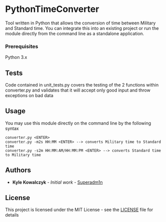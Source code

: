 # PythonTimeConverter
Tool written in Python that allows the conversion of time between Military 
and Standard time. You can integrate this into an existing project or run
the module directly from the command line as a standalone application.


### Prerequisites

Python 3.x

## Tests

Code contained in unit_tests.py covers the testing of the 2 functions within
converter.py and validates that it will accept only good input and throw 
exceptions on bad data

## Usage

You may use this module directly on the command line by the following syntax
```
converter.py <ENTER>
converter.py -m2s HH:MM <ENTER> --> converts Military time to Standard time
converter.py -s2m HH:MM:AM/HH:MM:PM <ENTER> --> converts Standard time to Military time
```


## Authors

* **Kyle Kowalczyk** - *Initial work* - 
[Superadm1n](https://github.com/Superadm1n)


## License

This project is licensed under the MIT License - see the [LICENSE](LICENSE) file for details


